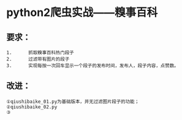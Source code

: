 # python2爬虫实战——糗事百科

## 要求：

    1.      抓取糗事百科热门段子
    2.      过滤带有图片的段子
    3.      实现每按一次回车显示一个段子的发布时间，发布人，段子内容，点赞数。


        
## 改进：

    ①qiushibaike_01.py为基础版本，并无过滤图片段子的功能；
    ②qiushibaike_02.py
    ③
